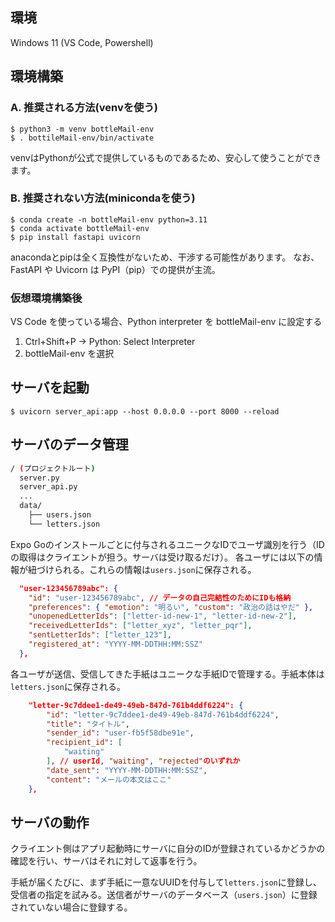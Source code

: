 ## 環境

Windows 11 (VS Code, Powershell)

## 環境構築
### A. 推奨される方法(venvを使う)

```
$ python3 -m venv bottleMail-env
$ . bottileMail-env/bin/activate
```

venvはPythonが公式で提供しているものであるため、安心して使うことができます。

### B. 推奨されない方法(minicondaを使う)
```
$ conda create -n bottleMail-env python=3.11
$ conda activate bottleMail-env
$ pip install fastapi uvicorn
```

anacondaとpipは全く互換性がないため、干渉する可能性があります。
なお、FastAPI や Uvicorn は PyPI（pip）での提供が主流。

### 仮想環境構築後

VS Code を使っている場合、Python interpreter を bottleMail-env に設定する

1. Ctrl+Shift+P → Python: Select Interpreter
2. bottleMail-env を選択

## サーバを起動
```
$ uvicorn server_api:app --host 0.0.0.0 --port 8000 --reload
```

## サーバのデータ管理
```bash
/ (プロジェクトルート)
  server.py
  server_api.py
  ...
  data/
    ├── users.json
    └── letters.json
```

Expo Goのインストールごとに付与されるユニークなIDでユーザ識別を行う（IDの取得はクライエントが担う。サーバは受け取るだけ）。
各ユーザには以下の情報が紐づけられる。これらの情報は`users.json`に保存される。
```json
  "user-123456789abc": {
    "id": "user-123456789abc", // データの自己完結性のためにIDも格納
    "preferences": { "emotion": "明るい", "custom": "政治の話はやだ" },
    "unopenedLetterIds": ["letter-id-new-1", "letter-id-new-2"],
    "receivedLetterIds": ["letter_xyz", "letter_pqr"],
    "sentLetterIds": ["letter_123"],
    "registered_at": "YYYY-MM-DDTHH:MM:SSZ"
  },
```

各ユーザが送信、受信してきた手紙はユニークな手紙IDで管理する。手紙本体は`letters.json`に保存される。
```json
    "letter-9c7ddee1-de49-49eb-847d-761b4ddf6224": {
        "id": "letter-9c7ddee1-de49-49eb-847d-761b4ddf6224", 
        "title": "タイトル",
        "sender_id": "user-fb5f58dbe91e",
        "recipient_id": [
            "waiting" 
        ], // userId, "waiting", "rejected"のいずれか
        "date_sent": "YYYY-MM-DDTHH:MM:SSZ",
        "content": "メールの本文はここ"
    },
```

## サーバの動作
クライエント側はアプリ起動時にサーバに自分のIDが登録されているかどうかの確認を行い、サーバはそれに対して返事を行う。

手紙が届くたびに、まず手紙に一意なUUIDを付与して`letters.json`に登録し、受信者の指定を試みる。送信者がサーバのデータベース（`users.json`）に登録されていない場合に登録する。
